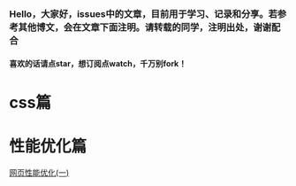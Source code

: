### Hello，大家好，issues中的文章，目前用于学习、记录和分享。若参考其他博文，会在文章下面注明。请转载的同学，注明出处，谢谢配合

#### 喜欢的话请点star，想订阅点watch，千万别fork！

# css篇

# 性能优化篇
[网页性能优化(一)](roe-article/issues/1)
